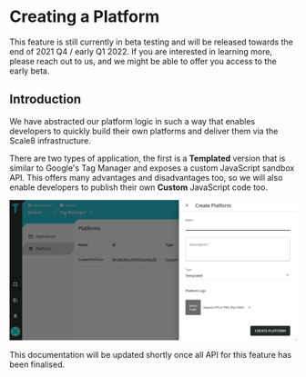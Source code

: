 # Creating a Platform

<Info>

This feature is still currently in beta testing and will be released towards the end of 2021 Q4 / early Q1 2022. If you are interested in learning more, please reach out to us, and we might be able to offer you access to the early beta.

</Info>

## Introduction

We have abstracted our platform logic in such a way that enables developers to quickly build their own platforms and deliver them via the Scale8 infrastructure.

There are two types of application, the first is a **Templated** version that is similar to Google's Tag Manager and exposes a custom JavaScript sandbox API. This offers many advantages and disadvantages too, so we will also enable developers to publish their own **Custom** JavaScript code too.

![Tag Manager - Create Platforms](/img/tag-manager/tag-manager-create-platforms.png)

<Info>

This documentation will be updated shortly once all API for this feature has been finalised.

</Info>